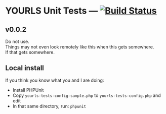 

YOURLS Unit Tests — [![Build Status](https://travis-ci.org/YOURLS/YOURLS-unit-tests.png?branch=master)](https://travis-ci.org/YOURLS/YOURLS-unit-tests)
=================

v0.0.2
------
Do not use.  
Things may not even look remotely like this when this gets somewhere.  
If that gets somewhere.  

Local install
-------------
If you think you know what you and I are doing:
- Install PHPUnit
- Copy `yourls-tests-config-sample.php` to `yourls-tests-config.php` and edit
- In that same directory, run: `phpunit`
